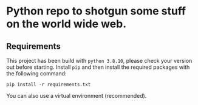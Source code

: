 # Python repo to shotgun some stuff on the world wide web.

## Requirements

This project has been build with `python 3.8.10`, please check your version out before starting.
Install `pip` and then install the required packages with the following command:

    pip install -r requirements.txt

You can also use a virtual environment (recommended).
